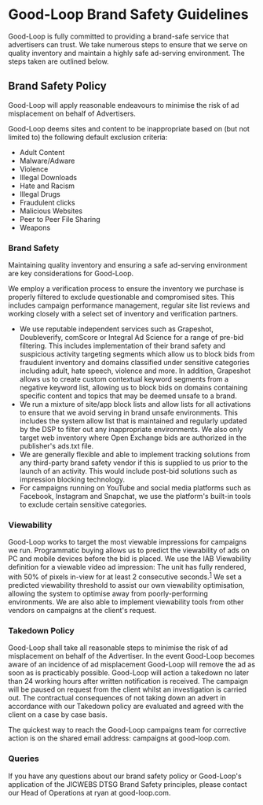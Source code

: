 # Good-Loop Brand Safety Guidelines

Good-Loop is fully committed to providing a brand-safe service that advertisers can trust. We take numerous steps to ensure that we serve on quality inventory and maintain a highly safe ad-serving environment. The steps taken are outlined below.

## Brand Safety Policy

Good-Loop will apply reasonable endeavours to minimise the risk of ad misplacement on behalf of Advertisers.

Good-Loop deems sites and content to be inappropriate based on (but not limited to) the following default exclusion criteria:

- Adult Content
- Malware/Adware
- Violence
- Illegal Downloads
- Hate and Racism
- Illegal Drugs
- Fraudulent clicks
- Malicious Websites
- Peer to Peer File Sharing
- Weapons

### Brand Safety

Maintaining quality inventory and ensuring a safe ad-serving environment are key considerations for Good-Loop.

We employ a verification process to ensure the inventory we purchase is properly filtered to exclude questionable and compromised sites. This includes campaign performance management, regular site list reviews and working closely with a select set of inventory and verification partners.

- We use reputable independent services such as Grapeshot, Doubleverify, comScore or Integral Ad Science for a range of pre-bid filtering. This includes implementation of their brand safety and suspicious activity targeting segments which allow us to block bids from fraudulent inventory and domains classified under sensitive categories including adult, hate speech, violence and more. In addition, Grapeshot allows us to create custom contextual keyword segments from a negative keyword list, allowing us to block bids on domains containing specific content and topics that may be deemed unsafe to a brand.
- We run a mixture of site/app block lists and allow lists for all activations to ensure that we avoid serving in brand unsafe environments. This includes the system allow list that is maintained and regularly updated by the DSP to filter out any inappropriate environments. We also only target web inventory where Open Exchange bids are authorized in the publisher's ads.txt file.
- We are generally flexible and able to implement tracking solutions from any third-party brand safety vendor if this is supplied to us prior to the launch of an activity. This would include post-bid solutions such as impression blocking technology.
- For campaigns running on YouTube and social media platforms such as Facebook, Instagram and Snapchat, we use the platform's built-in tools to exclude certain sensitive categories.

### Viewability

Good-Loop works to target the most viewable impressions for campaigns we run. Programmatic buying allows us to predict the viewability of ads on PC and mobile devices before the bid is placed. We use the IAB Viewability definition for a viewable video ad impression: The unit has fully rendered, with 50% of pixels in-view for at least 2 consecutive seconds.<sup>[1]</sup> We set a predicted viewability threshold to assist our own viewability optimisation, allowing the system to optimise away from poorly-performing environments. We are also able to implement viewability tools from other vendors on campaigns at the client's request.

### Takedown Policy

Good-Loop shall take all reasonable steps to minimise the risk of ad misplacement on behalf of the Advertiser. In the event Good-Loop becomes aware of an incidence of ad misplacement Good-Loop will remove the ad as soon as is practicably possible. Good-Loop will action a takedown no later than 24 working hours after written notification is received. The campaign will be paused on request from the client whilst an investigation is carried out. The contractual consequences of not taking down an advert in accordance with our Takedown policy are evaluated and agreed with the client on a case by case basis.

The quickest way to reach the Good-Loop campaigns team for corrective action is on the shared email address:
<span class='email' data-name='campaigns' data-domain='good-loop.com'>campaigns at good-loop.com</span>.

### Queries

If you have any questions about our brand safety policy or Good-Loop's application of the JICWEBS DTSG Brand Safety principles, please contact our Head of Operations at <span class='email' data-name='ryan' data-domain='good-loop.com'>ryan at good-loop.com</span>.

[1]: https://www.iabuk.com/news-article/quick-qa-viewability

